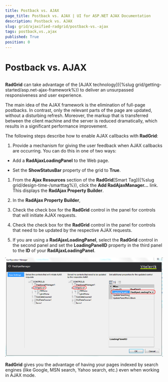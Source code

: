 ```yaml
---
title: Postback vs. AJAX
page_title: Postback vs. AJAX | UI for ASP.NET AJAX Documentation
description: Postback vs. AJAX
slug: grid/ajaxified-radgrid/postback-vs.-ajax
tags: postback,vs.,ajax
published: True
position: 0
---
```


# Postback vs. AJAX



## 

__RadGrid__ can take advantage of the [AJAX technology]({%slug grid/getting-started/asp.net-ajax-framework%}) to deliver an unsurpassed responsiveness and user experience.

The main idea of the AJAX framework is the elimination of full-page postbacks. In contrast, only the relevant parts of the page are updated, without a disturbing refresh. Moreover, the markup that is transferred between the client machine and the server is reduced dramatically, which results in a significant performance improvement.

The following steps describe how to enable AJAX callbacks with __RadGrid__:

1. Provide a mechanism for giving the user feedback when AJAX callbacks are occurring. You can do this in one of two ways:

* Add a __RadAjaxLoadingPanel__ to the Web page.

* Set the __ShowStatusBar__ property of the grid to __True__.

1. From the __Ajax Resources__ section of the __RadGrid__[Smart Tag]({%slug grid/design-time-/smarttag%}), click the __Add RadAjaxManager...__ link. This displays the __RadAjax Property Builder__.

1. In the __RadAjax Property Builder__,

1. Check the check box for the __RadGrid__ control in the panel for controls that will initiate AJAX requests.

1. Check the check box for the __RadGrid__ control in the panel for controls that need to be updated by the respective AJAX requests.

1. If you are using a __RadAjaxLoadingPanel__, select the __RadGrid__ control in the second panel and set the __LoadingPanelID__ property in the third panel to the __ID__ of your __RadAjaxLoadingPanel__.

![](images/grd_AjaxManager.png)

__RadGrid__ gives you the advantage of having your pages indexed by search engines (like Google, MSN search, Yahoo search, etc.) even when working in AJAX mode.
